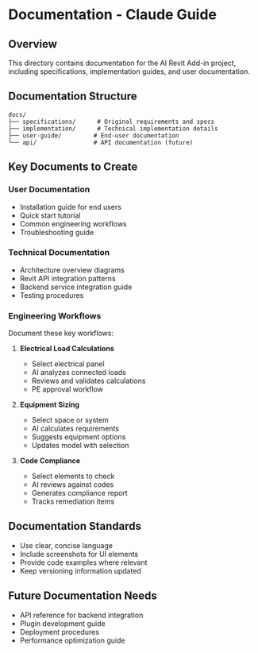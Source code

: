 # Documentation - Claude Guide

## Overview
This directory contains documentation for the AI Revit Add-in project, including specifications, implementation guides, and user documentation.

## Documentation Structure
```
docs/
├── specifications/      # Original requirements and specs
├── implementation/      # Technical implementation details
├── user-guide/         # End-user documentation
└── api/                # API documentation (future)
```

## Key Documents to Create

### User Documentation
- Installation guide for end users
- Quick start tutorial
- Common engineering workflows
- Troubleshooting guide

### Technical Documentation
- Architecture overview diagrams
- Revit API integration patterns
- Backend service integration guide
- Testing procedures

### Engineering Workflows
Document these key workflows:
1. **Electrical Load Calculations**
   - Select electrical panel
   - AI analyzes connected loads
   - Reviews and validates calculations
   - PE approval workflow

2. **Equipment Sizing**
   - Select space or system
   - AI calculates requirements
   - Suggests equipment options
   - Updates model with selection

3. **Code Compliance**
   - Select elements to check
   - AI reviews against codes
   - Generates compliance report
   - Tracks remediation items

## Documentation Standards
- Use clear, concise language
- Include screenshots for UI elements
- Provide code examples where relevant
- Keep versioning information updated

## Future Documentation Needs
- API reference for backend integration
- Plugin development guide
- Deployment procedures
- Performance optimization guide